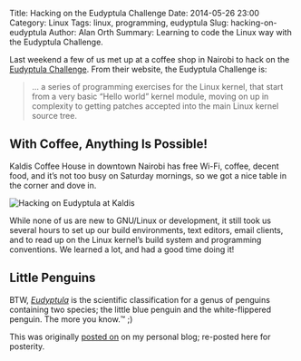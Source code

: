 Title: Hacking on the Eudyptula Challenge
Date: 2014-05-26 23:00
Category: Linux
Tags: linux, programming, eudyptula
Slug: hacking-on-eudyptula
Author: Alan Orth
Summary: Learning to code the Linux way with the Eudyptula Challenge.

Last weekend a few of us met up at a coffee shop in Nairobi to hack on the [Eudyptula Challenge](http://eudyptula-challenge.org/). From their website, the Eudyptula Challenge is:

> ... a series of programming exercises for the Linux kernel, that start from a very basic “Hello world” kernel module, moving on up in complexity to getting patches accepted into the main Linux kernel source tree.

## With Coffee, Anything Is Possible!

Kaldis Coffee House in downtown Nairobi has free Wi-Fi, coffee, decent food, and it’s not too busy on Saturday mornings, so we got a nice table in the corner and dove in.

![Hacking on Eudyptula at Kaldis]({static}/images/hacking-on-eudyptula/eudyptula-may-2014.jpg "Hacking on Eudyptula at Kaldis")

While none of us are new to GNU/Linux or development, it still took us several hours to set up our build environments, text editors, email clients, and to read up on the Linux kernel’s build system and programming conventions. We learned a lot, and had a good time doing it!

## Little Penguins

BTW, _[Eudyptula](https://en.wikipedia.org/wiki/Eudyptula)_ is the scientific classification for a genus of penguins containing two species; the little blue penguin and the white-flippered penguin. The more you know.™ ;)

This was originally [posted on](https://mjanja.ch/2014/05/hacking-on-the-eudyptula-challenge/) on my personal blog; re-posted here for posterity.
